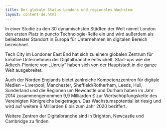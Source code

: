 ```yaml
---
title: Der globale Status Londons und regionales Wachstum
layout: content-de.html
---
```


In einer Studie zu den 30 dynamischsten Städten der Welt nimmt London den ersten Platz in puncto Technologie-Reife ein und wird außerdem als beliebtester Standort in Europa für Unternehmen im digitalen Bereich bezeichnet.

Tech City im Londoner East End hat sich zu einem globalen Zentrum für kreative Unternehmen der Digitalbranche entwickelt. Start-ups wie die Adtech-Pioniere von „Unruly“ haben sich von der Hauptstadt in die ganze Welt ausgebreitet.

Auch der Norden Englands bietet zahlreiche Kompetenzzentren für digitale Medien – Liverpool, Manchester, Sheffield/Rotherham, Leeds, Hull, Sunderland und die Regionen um Newcastle und Durham haben im Jahr 2014 zusammengenommen 9,9 Milliarden £ zur Wertschöpfungskette des Vereinigten Königreichs beigetragen. Das Wachstumspotential ist riesig und wird auf weitere 6 Milliarden £ bis zum Jahr 2020 beziffert.

Weitere Zentren der Digitalbranche sind in Brighton, Newcastle und Cambridge zu finden.